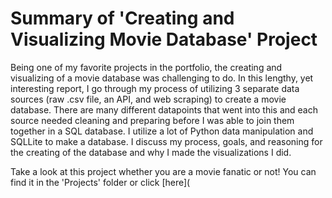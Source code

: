# Summary of 'Creating and Visualizing Movie Database' Project

Being one of my favorite projects in the portfolio, the creating and visualizing of a movie database was challenging to do. In this lengthy, yet interesting report, I go through my process of utilizing 3 separate data sources (raw .csv file, an API, and web scraping) to create a movie database. There are many different datapoints that went into this and each source needed cleaning and preparing before I was able to join them together in a SQL database. I utilize a lot of Python data manipulation and SQLLite to make a database. I discuss my process, goals, and reasoning for the creating of the database and why I made the visualizations I did.

Take a look at this project whether you are a movie fanatic or not! You can find it in the 'Projects' folder or click [here](
